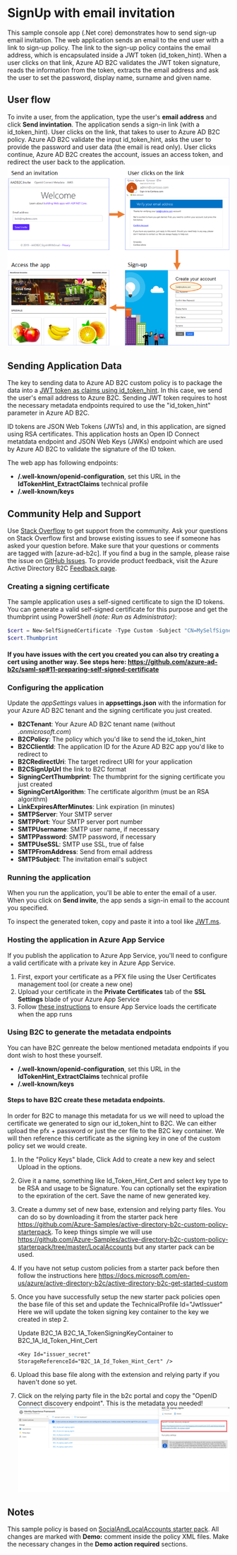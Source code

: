 # SignUp with email invitation
This sample console app (.Net core) demonstrates how to send sign-up email invitation. The web application sends an email to the end user with a link to sign-up policy. The link to the sign-up policy contains the email address, which is encapsulated inside a JWT token (id_token_hint). When a user clicks on that link, Azure AD B2C validates the JWT token signature, reads the information from the token, extracts the email address and ask the user to set the password, display name, surname and given name.

## User flow
To invite a user, from the application, type the user's **email address** and click **Send invintation**. The application sends a sign-in link (with a id_token_hint). User clicks on the link, that takes to user to Azure AD B2C policy. Azure AD B2C validate the input id_token_hint, asks the user to provide the password and user data (the email is read only). User clicks continue, Azure AD B2C creates the account, issues an access token, and redirect the user back to the application.  
![User flow](media/flow.png)

## Sending Application Data
The key to sending data to Azure AD B2C custom policy is to package the data into a [JWT token as claims using id_token_hint](https://docs.microsoft.com/azure/active-directory-b2c/id-token-hint). In this case, we send the user's email address to Azure B2C. Sending JWT token requires to host the necessary metadata endpoints required to use the "id_token_hint" parameter in Azure AD B2C.

ID tokens are JSON Web Tokens (JWTs) and, in this application, are signed using RSA certificates. This application hosts an Open ID Connect metatdata endpoint and JSON Web Keys (JWKs) endpoint which are used by Azure AD B2C to validate the signature of the ID token.

The web app has following endpoints:
* **/.well-known/openid-configuration**, set this URL in the **IdTokenHint_ExtractClaims** technical profile
* **/.well-known/keys**

## Community Help and Support
Use [Stack Overflow](https://stackoverflow.com/questions/tagged/azure-ad-b2c) to get support from the community. Ask your questions on Stack Overflow first and browse existing issues to see if someone has asked your question before. Make sure that your questions or comments are tagged with [azure-ad-b2c].
If you find a bug in the sample, please raise the issue on [GitHub Issues](https://github.com/azure-ad-b2c/samples/issues).
To provide product feedback, visit the Azure Active Directory B2C [Feedback page](https://feedback.azure.com/forums/169401-azure-active-directory?category_id=160596).

### Creating a signing certificate
The sample application uses a self-signed certificate to sign the ID tokens. You can generate a valid self-signed certificate for this purpose and get the thumbprint using PowerShell *(note: Run as Administrator)*:
```Powershell
$cert = New-SelfSignedCertificate -Type Custom -Subject "CN=MySelfSignedCertificate" -TextExtension @("2.5.29.37={text}1.3.6.1.5.5.7.3.3") -KeyUsage DigitalSignature -KeyAlgorithm RSA -KeyLength 2048 -NotAfter (Get-Date).AddYears(2) -CertStoreLocation "Cert:\CurrentUser\My"
$cert.Thumbprint
```
#### If you have issues with the cert you created you can also try creating a cert using another way. See steps here: https://github.com/azure-ad-b2c/saml-sp#11-preparing-self-signed-certificate

### Configuring the application
Update the *appSettings* values in **appsettings.json** with the information for your Azure AD B2C tenant and the signing certificate you just created.
* **B2CTenant**: Your Azure AD B2C tenant name (without *.onmicrosoft.com*)
* **B2CPolicy**: The policy which you'd like to send the id_token_hint
* **B2CClientId**: The application ID for the Azure AD B2C app you'd like to redirect to
* **B2CRedirectUri**: The target redirect URI for your application
* **B2CSignUpUrl** the link to B2C format
* **SigningCertThumbprint**: The thumbprint for the signing certificate you just created
* **SigningCertAlgorithm**: The certificate algorithm (must be an RSA algorithm)
* **LinkExpiresAfterMinutes**: Link expiration (in minutes) 
* **SMTPServer**: Your SMTP server
* **SMTPPort**: Your SMTP server port number
* **SMTPUsername**: SMTP user name, if necessary
* **SMTPPassword**: SMTP password, if necessary
* **SMTPUseSSL**: SMTP use SSL, true of false
* **SMTPFromAddress**: Send from email address
* **SMTPSubject**: The invitation email's subject


### Running the application
When you run the application, you'll be able to enter the email of a user. When you click on **Send invite**, the app sends a sign-in email to the account you specified.

To inspect the generated token, copy and paste it into a tool like [JWT.ms](https://jwt.ms).

### Hosting the application in Azure App Service
If you publish the application to Azure App Service, you'll need to configure a valid certificate with a private key in Azure App Service.
1. First, export your certificate as a PFX file using the User Certificates management tool (or create a new one)
2. Upload your certificate in the **Private Certificates** tab of the **SSL Settings** blade of your Azure App Service
3. Follow [these instructions](https://docs.microsoft.com/en-us/azure/app-service/app-service-web-ssl-cert-load#load-your-certificates) to ensure App Service loads the certificate when the app runs

### Using B2C to generate the metadata endpoints

You can have B2C genreate the below mentioned metadata endpoints if you dont wish to host these yourself. 
* **/.well-known/openid-configuration**, set this URL in the **IdTokenHint_ExtractClaims** technical profile
* **/.well-known/keys**

#### Steps to have B2C create these metadata endpoints. 
In order for B2C to manage this metadata for us we will need to upload the certificate we generated to sign our id_token_hint to B2C. We can either upload the pfx + password or just the cer file to the B2C key container. We will then reference this certificate as the signing key in one of the custom policy set we would create. 
1. In the "Policy Keys" blade, Click Add to create a new key and select Upload in the options. 
2. Give it a name, something like Id_Token_Hint_Cert and select key type to be RSA and usage to be Signature. You can optionally set the expiration to the epxiration of the cert. Save the name of new generated key.  
3. Create a dummy set of new base, extension and relying party files. You can do so by downloading it from the starter pack here https://github.com/Azure-Samples/active-directory-b2c-custom-policy-starterpack. To keep things simple we will use https://github.com/Azure-Samples/active-directory-b2c-custom-policy-starterpack/tree/master/LocalAccounts but any starter pack can be used. 
4. If you have not setup custom policies from a starter pack before then follow the instructions here 
https://docs.microsoft.com/en-us/azure/active-directory-b2c/active-directory-b2c-get-started-custom

5. Once you have successfully setup the new starter pack policies open the base file of this set and update the TechnicalProfile 
   Id="JwtIssuer"
  Here we will update the token signing key container to the key we created in step 2. 

    Update B2C_1A B2C_1A_TokenSigningKeyContainer to B2C_1A_Id_Token_Hint_Cert  
    ```
    <Key Id="issuer_secret" StorageReferenceId="B2C_1A_Id_Token_Hint_Cert" />
    ```
  
6. Upload this base file along with the extension and relying party if you haven't done so yet. 

7. Click on the relying party file in the b2c portal and copy the "OpenID Connect discovery endpoint". This is the metadata you needed! 
![User flow](media/OpenIDConnect.png)
  
## Notes
This sample policy is based on [SocialAndLocalAccounts starter pack](https://github.com/Azure-Samples/active-directory-b2c-custom-policy-starterpack/tree/master/SocialAndLocalAccounts). All changes are marked with **Demo:** comment inside the policy XML files. Make the necessary changes in the **Demo action required** sections. 

